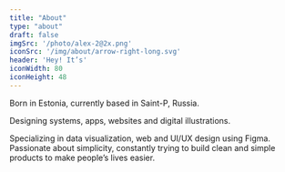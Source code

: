 ```yaml
---
title: "About"
type: "about"
draft: false
imgSrc: '/photo/alex-2@2x.png'
iconSrc: '/img/about/arrow-right-long.svg'
header: 'Hey! It’s'
iconWidth: 80 
iconHeight: 48
---
```


Born in Estonia, currently based in Saint-P, Russia.

Designing systems, apps, websites and digital illustrations.

Specializing in data visualization, web and UI/UX design using Figma. Passionate about simplicity, constantly trying to build clean and simple products to make people’s lives easier.